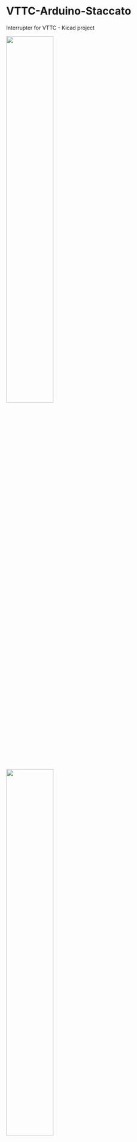 # VTTC-Arduino-Staccato
Interrupter for VTTC - Kicad project

<img src="https://czechrust.eu/other/electro/vttc_staccato.jpg" width=50% height=50%>
<img src="https://czechrust.eu/other/electro/vttc_sparks.jpg" width=50% height=50%>
<img src="https://czechrust.eu/other/electro/staccato_circuit.png" width=50% height=50%>
<img src="https://czechrust.eu/other/electro/staccato_pcb.png" width=50% height=50%>
